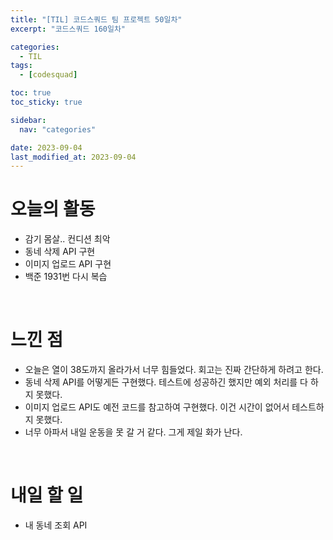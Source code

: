 ```yaml
---
title: "[TIL] 코드스쿼드 팀 프로젝트 50일차"
excerpt: "코드스쿼드 160일차"

categories:
  - TIL
tags:
  - [codesquad]

toc: true
toc_sticky: true

sidebar:
  nav: "categories"

date: 2023-09-04
last_modified_at: 2023-09-04
---
```


# 오늘의 활동

- 감기 몸살.. 컨디션 최악
- 동네 삭제 API 구현
- 이미지 업로드 API 구현
- 백준 1931번 다시 복습

<br>

# 느낀 점

- 오늘은 열이 38도까지 올라가서 너무 힘들었다. 회고는 진짜 간단하게 하려고 한다.
- 동네 삭제 API를 어떻게든 구현했다. 테스트에 성공하긴 했지만 예외 처리를 다 하지 못했다.
- 이미지 업로드 API도 예전 코드를 참고하여 구현했다. 이건 시간이 없어서 테스트하지 못했다.
- 너무 아파서 내일 운동을 못 갈 거 같다. 그게 제일 화가 난다.

<br>

# 내일 할 일

- 내 동네 조회 API
